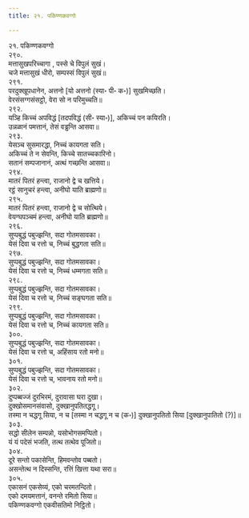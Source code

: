 ```yaml
---
title: २१. पकिण्णकवग्गो

---
```

२१. पकिण्णकवग्गो  
२९०.  
मत्तासुखपरिच्चागा , पस्से चे विपुलं सुखं।  
चजे मत्तासुखं धीरो, सम्पस्सं विपुलं सुखं॥  
२९१.  
परदुक्खूपधानेन, अत्तनो [यो अत्तनो (स्या॰ पी॰ क॰)] सुखमिच्छति।  
वेरसंसग्गसंसट्ठो, वेरा सो न परिमुच्चति॥  
२९२.  
यञ्हि किच्चं अपविद्धं [तदपविद्धं (सी॰ स्या॰)], अकिच्चं पन कयिरति।  
उन्नळानं पमत्तानं, तेसं वड्ढन्ति आसवा॥  
२९३.  
येसञ्च सुसमारद्धा, निच्चं कायगता सति।  
अकिच्चं ते न सेवन्ति, किच्चे सातच्चकारिनो।  
सतानं सम्पजानानं, अत्थं गच्छन्ति आसवा॥  
२९४.  
मातरं पितरं हन्त्वा, राजानो द्वे च खत्तिये।  
रट्ठं सानुचरं हन्त्वा, अनीघो याति ब्राह्मणो॥  
२९५.  
मातरं पितरं हन्त्वा, राजानो द्वे च सोत्थिये।  
वेयग्घपञ्चमं हन्त्वा, अनीघो याति ब्राह्मणो॥  
२९६.  
सुप्पबुद्धं पबुज्झन्ति, सदा गोतमसावका।  
येसं दिवा च रत्तो च, निच्चं बुद्धगता सति॥  
२९७.  
सुप्पबुद्धं पबुज्झन्ति, सदा गोतमसावका।  
येसं दिवा च रत्तो च, निच्चं धम्मगता सति॥  
२९८.  
सुप्पबुद्धं पबुज्झन्ति, सदा गोतमसावका।  
येसं दिवा च रत्तो च, निच्चं सङ्घगता सति॥  
२९९.  
सुप्पबुद्धं पबुज्झन्ति, सदा गोतमसावका।  
येसं दिवा च रत्तो च, निच्चं कायगता सति॥  
३००.  
सुप्पबुद्धं पबुज्झन्ति, सदा गोतमसावका।  
येसं दिवा च रत्तो च, अहिंसाय रतो मनो॥  
३०१.  
सुप्पबुद्धं पबुज्झन्ति, सदा गोतमसावका।  
येसं दिवा च रत्तो च, भावनाय रतो मनो॥  
३०२.  
दुप्पब्बज्जं दुरभिरमं, दुरावासा घरा दुखा।  
दुक्खोसमानसंवासो, दुक्खानुपतितद्धगू।  
तस्मा न चद्धगू सिया, न च [तस्मा न चद्धगू न च (क॰)] दुक्खानुपतितो सिया [दुक्खानुपातितो (?)]॥  
३०३.  
सद्धो सीलेन सम्पन्नो, यसोभोगसमप्पितो।  
यं यं पदेसं भजति, तत्थ तत्थेव पूजितो॥  
३०४.  
दूरे सन्तो पकासेन्ति, हिमवन्तोव पब्बतो।  
असन्तेत्थ न दिस्सन्ति, रत्तिं खित्ता यथा सरा॥  
३०५.  
एकासनं एकसेय्यं, एको चरमतन्दितो।  
एको दमयमत्तानं, वनन्ते रमितो सिया॥  
पकिण्णकवग्गो एकवीसतिमो निट्ठितो।  